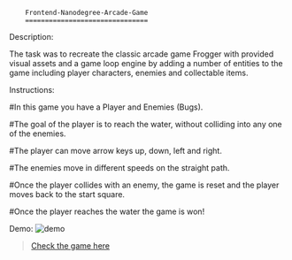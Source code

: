 		Frontend-Nanodegree-Arcade-Game
		===============================

Description:

The task was to recreate the classic arcade game Frogger with provided visual assets and a game loop engine by adding a number of entities to the game including player characters, enemies and collectable items.



Instructions:

#In this game you have a Player and Enemies (Bugs). 

#The goal of the player is to reach the water, without colliding into any one of the enemies. 

#The player can move arrow keys up, down, left and right.

#The enemies move in different speeds on the straight path. 

#Once the player collides with an enemy, the game is reset and the player moves back to the start square. 

#Once the player reaches the water the game is won!


Demo:
![demo](./images/demo.gif)

>[Check the game here](https://chandana-k.github.io/chandana-frontend-nanodegree-arcade-game-master/)